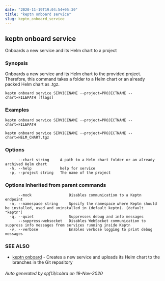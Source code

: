 ```yaml
---
date: "2020-11-19T19:04:54+05:30"
title: "keptn onboard service"
slug: keptn_onboard_service
---
```

## keptn onboard service

Onboards a new service and its Helm chart to a project

### Synopsis

Onboards a new service and its Helm chart to the provided project. 
Therefore, this command takes a folder to a Helm chart or an already packed Helm chart as .tgz.


```
keptn onboard service SERVICENAME --project=PROJECTNAME --chart=FILEPATH [flags]
```

### Examples

```
keptn onboard service SERVICENAME --project=PROJECTNAME --chart=FILEPATH

keptn onboard service SERVICENAME --project=PROJECTNAME --chart=HELM_CHART.tgz

```

### Options

```
      --chart string     A path to a Helm chart folder or an already archived Helm chart
  -h, --help             help for service
  -p, --project string   The name of the project
```

### Options inherited from parent commands

```
      --mock                 Disables communication to a Keptn endpoint
  -n, --namespace string     Specify the namespace where Keptn should be installed, used and uninstalled in (default keptn). (default "keptn")
  -q, --quiet                Suppresses debug and info messages
      --suppress-websocket   Disables WebSocket communication to suppress info messages from services running inside Keptn
  -v, --verbose              Enables verbose logging to print debug messages
```

### SEE ALSO

* [keptn onboard](../keptn_onboard/)	 - Creates a new service and uploads its Helm chart to the branches in the Git repository

###### Auto generated by spf13/cobra on 19-Nov-2020
